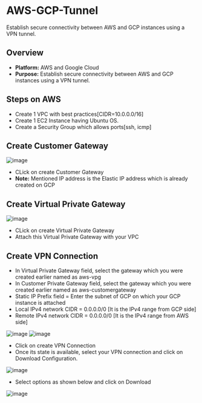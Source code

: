 # AWS-GCP-Tunnel
Establish secure connectivity between AWS and GCP instances using a VPN tunnel.

## Overview
- **Platform:** AWS and Google Cloud
- **Purpose:** Establish secure connectivity between AWS and GCP instances using a VPN tunnel.

## Steps on AWS

- Create 1 VPC with best practices[CIDR=10.0.0.0/16]
- Create 1 EC2 Instance having Ubuntu OS.
- Create a Security Group which allows ports[ssh, icmp]

## Create Customer Gateway
![image](https://github.com/user-attachments/assets/e7503c57-8d52-40c7-a8c0-8ef779ec2bb6)

- CLick on create Customer Gateway
- **Note:** Mentioned IP address is the Elastic IP address which is already created on GCP

## Create Virtual Private Gateway

![image](https://github.com/user-attachments/assets/14e9d01b-b66d-46b3-bff3-f6a1fa53c2c3)

- CLick on create Virtual Private Gateway
- Attach this Virtual Private Gateway with your VPC

## Create VPN Connection
- In Virtual Private Gateway field, select the gateway which you were created earlier named as aws-vpg
- In Customer Private Gateway field, select the gateway which you were created earlier named as aws-customergateway
- Static IP Prefix field = Enter the subnet of GCP on which your GCP instance is attached
- Local IPv4 network CIDR = 0.0.0.0/0 [It is the IPv4 range from GCP side]
- Remote IPv4 network CIDR = 0.0.0.0/0 [It is the IPv4 range from AWS side]

![image](https://github.com/user-attachments/assets/27f4ac58-37dd-4ada-a6a0-dddadf3c88eb)
![image](https://github.com/user-attachments/assets/9d44ce6b-5c7f-41e1-be1b-9187d9f00cc0)

- Click on create VPN Connection
- Once its state is available, select your VPN connection and click on Download Configuration.

![image](https://github.com/user-attachments/assets/8b865515-a8ed-4ad1-a9b4-6936ea5674f9)

- Select options as shown below and click on Download

![image](https://github.com/user-attachments/assets/4a627088-0e95-439d-bec3-6ed20132c550)

